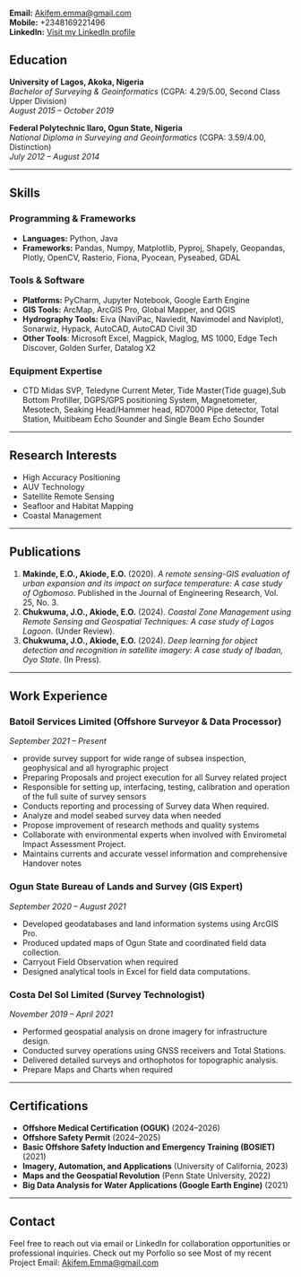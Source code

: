 **Email:** [Akifem.emma@gmail.com](mailto:Akifem.emma@gmail.com)  
**Mobile:** +2348169221496  
**LinkedIn:** [Visit my LinkedIn profile](https://www.linkedin.com/public-profile/settings?lipi=urn%3Ali%3Apage%3Ad_flagship3_profile_self_edit_contact-info%3BTwJ68siFTQe0c5mozfExjA%3D%3D)

## Education
**University of Lagos, Akoka, Nigeria**  
*Bachelor of Surveying & Geoinformatics* (CGPA: 4.29/5.00, Second Class Upper Division)  
_August 2015 – October 2019_

**Federal Polytechnic Ilaro, Ogun State, Nigeria**  
*National Diploma in Surveying and Geoinformatics* (CGPA: 3.59/4.00, Distinction)  
_July 2012 – August 2014_

---

## Skills
### Programming & Frameworks
- **Languages:** Python, Java  
- **Frameworks:** Pandas, Numpy, Matplotlib, Pyproj, Shapely, Geopandas, Plotly, OpenCV, Rasterio, Fiona, Pyocean, Pyseabed, GDAL  

### Tools & Software
- **Platforms:** PyCharm, Jupyter Notebook, Google Earth Engine  
- **GIS Tools:** ArcMap, ArcGIS Pro, Global Mapper, and QGIS
- **Hydrography Tools:** Eiva (NaviPac, Naviedit, Navimodel and Naviplot), Sonarwiz, Hypack, AutoCAD, AutoCAD Civil 3D
- **Other Tools**: Microsoft Excel, Magpick, Maglog, MS 1000, Edge Tech Discover, Golden Surfer, Datalog X2  


### Equipment Expertise
- CTD Midas SVP, Teledyne Current Meter, Tide Master(Tide guage),Sub Bottom Profiller, DGPS/GPS positioning System, Magnetometer, Mesotech, Seaking Head/Hammer head, RD7000 Pipe detector, Total Station, Muitibeam Echo Sounder and Single Beam Echo Sounder

---

## Research Interests
- High Accuracy Positioning  
- AUV Technology
- Satellite Remote Sensing  
- Seafloor and Habitat Mapping
- Coastal Management 

---

## Publications
1. **Makinde, E.O., Akiode, E.O.** (2020). *A remote sensing-GIS evaluation of urban expansion and its impact on surface temperature: A case study of Ogbomoso*. Published in the Journal of Engineering Research, Vol. 25, No. 3.  
2. **Chukwuma, J.O., Akiode, E.O.** (2024). *Coastal Zone Management using Remote Sensing and Geospatial Techniques: A case study of Lagos Lagoon*. (Under Review).  
3. **Chukwuma, J.O., Akiode, E.O.** (2024). *Deep learning for object detection and recognition in satellite imagery: A case study of Ibadan, Oyo State*. (In Press).  

---

## Work Experience
### **Batoil Services Limited** (Offshore Surveyor & Data Processor)  
_September 2021 – Present_  
- provide survey support for wide range of subsea inspection, geophysical and all hyrographic project
- Preparing Proposals and project execution for all Survey related project
- Responsible for setting up, interfacing, testing, calibration and operation of the full suite of survey sensors
- Conducts reporting and processing of Survey data When required.  
- Analyze and model seabed survey data when needed
- Propose improvement of research methods and quality systems
- Collaborate with environmental experts when involved with Envirometal Impact Assessment Project.
- Maintains currents and accurate vessel information and comprehensive Handover notes

### **Ogun State Bureau of Lands and Survey** (GIS Expert)  
_September 2020 – August 2021_  
- Developed geodatabases and land information systems using ArcGIS Pro.  
- Produced updated maps of Ogun State and coordinated field data collection.
- Carryout Field Observation when required  
- Designed analytical tools in  Excel for field data computations.  

### **Costa Del Sol Limited** (Survey Technologist)  
_November 2019 – April 2021_  
- Performed geospatial analysis on drone imagery for infrastructure design.  
- Conducted survey operations using GNSS receivers and Total Stations.  
- Delivered detailed surveys and orthophotos for topographic analysis.
- Prepare Maps and Charts when required

---

## Certifications
- **Offshore Medical Certification (OGUK)**                                   (2024–2026)  
- **Offshore Safety Permit**                                                  (2024–2025)  
- **Basic Offshore Safety Induction and Emergency Training (BOSIET)**  (2021)  
- **Imagery, Automation, and Applications** (University of California, 2023)  
- **Maps and the Geospatial Revolution** (Penn State University, 2022)  
- **Big Data Analysis for Water Applications (Google Earth Engine)** (2021)  

---

## Contact
Feel free to reach out via email or LinkedIn for collaboration opportunities or professional inquiries.
Check out my Porfolio so see Most of my recent Project
Email: Akifem.Emma@gmail.com

